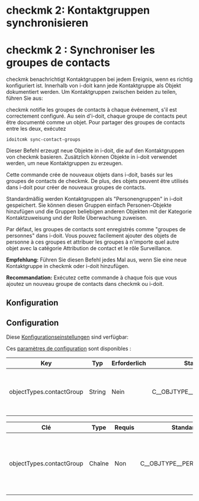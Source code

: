 <!-- TRANSLATED by md-translate -->
# checkmk 2: Kontaktgruppen synchronisieren

# checkmk 2 : Synchroniser les groupes de contacts

checkmk benachrichtigt Kontaktgruppen bei jedem Ereignis, wenn es richtig konfiguriert ist. Innerhalb von i-doit kann jede Kontaktgruppe als Objekt dokumentiert werden. Um Kontaktgruppen zwischen beiden zu teilen, führen Sie aus:

checkmk notifie les groupes de contacts à chaque événement, s'il est correctement configuré. Au sein d'i-doit, chaque groupe de contacts peut être documenté comme un objet. Pour partager des groupes de contacts entre les deux, exécutez

```
idoitcmk sync-contact-groups
```

Dieser Befehl erzeugt neue Objekte in i-doit, die auf den Kontaktgruppen von checkmk basieren. Zusätzlich können Objekte in i-doit verwendet werden, um neue Kontaktgruppen zu erzeugen.

Cette commande crée de nouveaux objets dans i-doit, basés sur les groupes de contacts de checkmk. De plus, des objets peuvent être utilisés dans i-doit pour créer de nouveaux groupes de contacts.

Standardmäßig werden Kontaktgruppen als "Personengruppen" in i-doit gespeichert. Sie können diesen Gruppen einfach Personen-Objekte hinzufügen und die Gruppen beliebigen anderen Objekten mit der Kategorie Kontaktzuweisung und der Rolle Überwachung zuweisen.

Par défaut, les groupes de contacts sont enregistrés comme "groupes de personnes" dans i-doit. Vous pouvez facilement ajouter des objets de personne à ces groupes et attribuer les groupes à n'importe quel autre objet avec la catégorie Attribution de contact et le rôle Surveillance.

**Empfehlung:** Führen Sie diesen Befehl jedes Mal aus, wenn Sie eine neue Kontaktgruppe in checkmk oder i-doit hinzufügen.

**Recommandation:** Exécutez cette commande à chaque fois que vous ajoutez un nouveau groupe de contacts dans checkmk ou i-doit.

## Konfiguration

## Configuration

Diese [Konfigurationseinstellungen](./checkmk2-konfiguration.md) sind verfügbar:

Ces [paramètres de configuration](./checkmk2-konfiguration.md) sont disponibles :

| Key | Typ | Erforderlich | Standart | Beschreibung |
| --- | --- | --- | --- | --- |
| objectTypes.contactGroup | String | Nein | C__OBJTYPE__PERSON_GROUP | Kontaktgruppen werden durch diesen Typ gekennzeichnet (Konstante verwenden!) |

| Clé | Type | Requis | Standard | Description |
| --- | --- | --- | --- | --- |
| objectTypes.contactGroup | Chaîne | Non | C__OBJTYPE__PERSON_GROUP | Les groupes de contacts sont identifiés par ce type (utiliser une constante !) |
